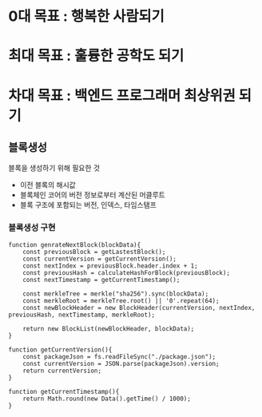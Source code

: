 # 0대 목표 : 행복한 사람되기   
# 최대 목표 : 훌륭한 공학도 되기   
# 차대 목표 : 백엔드 프로그래머 최상위권 되기   

## 블록생성   
블록을 생성하기 위해 필요한 것   
+ 이전 블록의 해시값
+ 블록체인 코어의 버전 정보로부터 계산된 머클루트
+ 블록 구조에 포함되는 버전, 인덱스, 타임스탬프

### 블록생성 구현   
```
function genrateNextBlock(blockData){
    const previousBlock = getLastestBlock();
    const currentVersion = getCurrentVersion();
    const nextIndex = previousBlock.header.index + 1;
    const previousHash = calculateHashForBlock(previousBlock);
    const nextTimestamp = getCurrentTimestamp();

    const merkleTree = merkle("sha256").sync(blockData);
    const merkleRoot = merkleTree.root() || '0'.repeat(64);
    const newBlockHeader = new BlockHeader(currentVersion, nextIndex, previousHash, nextTimestamp, merkleRoot);

    return new BlockList(newBlockHeader, blockData);
}

function getCurrentVersion(){
    const packageJson = fs.readFileSync("./package.json");
    const currentVersion = JSON.parse(packageJson).version;
    return currentVersion;
}

function getCurrentTimestamp(){
    return Math.round(new Data().getTime() / 1000);
}
```
